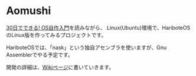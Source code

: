 # Aomushi

[30日でできる! OS自作入門](https://book.mynavi.jp/ec/products/detail/id=22078)を読みながら、
Linux(Ubuntu)環境で、HariboteOSのLinux版を作ってみるプロジェクトです。

HariboteOSでは、「nask」という独自アセンブラを使いますが、Gnu Assemblerでやる予定です。

開発の詳細は、[Wikiページ](https://github.com/horie-t/Aomushi/wiki)に書いていきます。
